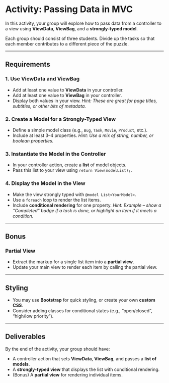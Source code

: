 # Activity: Passing Data in MVC

In this activity, your group will explore how to pass data from a controller to a view using **ViewData**, **ViewBag**, and a **strongly-typed model**.

Each group should consist of three students. Divide up the tasks so that each member contributes to a different piece of the puzzle.

---

## Requirements

### 1. Use ViewData and ViewBag

- Add at least one value to **ViewData** in your controller.
- Add at least one value to **ViewBag** in your controller.
- Display both values in your view.
  _Hint: These are great for page titles, subtitles, or other bits of metadata._

### 2. Create a Model for a Strongly-Typed View

- Define a simple model class (e.g., `Bug`, `Task`, `Movie`, `Product`, etc.).
- Include at least 3–4 properties.
  _Hint: Use a mix of string, number, or boolean properties._

### 3. Instantiate the Model in the Controller

- In your controller action, create a **list** of model objects.
- Pass this list to your view using `return View(modelList);`.

### 4. Display the Model in the View

- Make the view strongly typed with `@model List<YourModel>`.
- Use a `foreach` loop to render the list items.
- Include **conditional rendering** for one property.
  _Hint: Example – show a “Completed” badge if a task is done, or highlight an item if it meets a condition._

---

## Bonus

### Partial View

- Extract the markup for a single list item into a **partial view**.
- Update your main view to render each item by calling the partial view.

---

## Styling

- You may use **Bootstrap** for quick styling, or create your own **custom CSS**.
- Consider adding classes for conditional states (e.g., “open/closed”, “high/low priority”).

---

## Deliverables

By the end of the activity, your group should have:

- A controller action that sets **ViewData**, **ViewBag**, and passes a **list of models**.
- A **strongly-typed view** that displays the list with conditional rendering.
- (Bonus) A **partial view** for rendering individual items.
